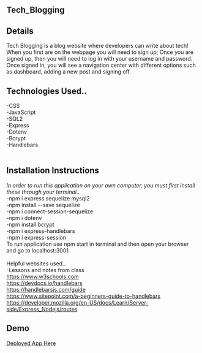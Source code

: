 ## Tech_Blogging

## Details<br>
Tech Blogging is a blog website where developers can write about tech! When you first are on the webpage you will need to sign up; Once you are signed up, then you will need to log in with your username and password. Once signed in, you will see a navigation center with different options such as dashboard, adding a new post and signing off.  


## Technologies Used..<br>
-CSS<br>
-JavaScript<br>
-SQL2<br>
-Express<br>
-Dotenv<br>
-Bcrypt<br>
-Handlebars<br>
<br>

## Installation Instructions
*In order to run this application on your own computer, you must first install these through your terminal..*<br>
-npm i express sequelize mysql2<br>
-npm install --save sequelize<br>
-npm i connect-session-sequelize<br>
-npm i dotenv<br>
-npm install bcrypt<br>
-npm i express-handlebars<br>
-npm i express-session<br>
To run application use npm start in terminal and then open your browser and go to localhost:3001
<br>
<br>
Helpful websites used..<br>
-Lessons and notes from class<br>
https://www.w3schools.com<br>
https://devdocs.io/handlebars<br>
https://handlebarsjs.com/guide<br>
https://www.sitepoint.com/a-beginners-guide-to-handlebars<br>
https://developer.mozilla.org/en-US/docs/Learn/Server-side/Express_Nodejs/routes


## Demo<br>
<a href="https://git.heroku.com/techblogbar.git">Deployed App Here</a>